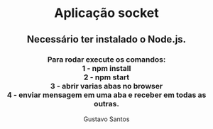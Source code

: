 <div align="center">
<h1>Aplicação socket</h1>

<h2>Necessário ter instalado o Node.js.</h2>
<h3>
Para rodar execute os comandos:<br>
    1 - npm install <br>
    2 - npm start<br>
    3 - abrir varias abas no browser<br>
    4 - enviar mensagem em uma aba e receber em todas as outras.<br>
</h3>

<footer>Gustavo Santos</footer>
</div>